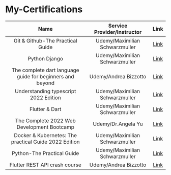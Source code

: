 # My-Certifications

| Name     |          Service Provider/Instructor        |           Link        |  
| :------: |  :---------------------: |:---------------------: |
| Git & Github-The Practical Guide |       Udemy/Maximilian Schwarzmuller            | [Link](https://jazsleyportfolio.s3.ap-southeast-1.amazonaws.com/udemy+certs/Github+UC-388b2795-e3ba-4941-8c0a-f29121e58b47.pdf)   |    
| Python Django |       Udemy/Maximilian Schwarzmuller            |  [Link](https://jazsleyportfolio.s3.ap-southeast-1.amazonaws.com/udemy+certs/Python+django+UC-aa7e322e-6671-40ba-b912-4c175d228b00.pdf)                          |    
| The complete dart language guide for beginners and beyond  |       Udemy/Andrea Bizzotto            |  [Link](https://jazsleyportfolio.s3.ap-southeast-1.amazonaws.com/udemy+certs/The+Complete+Dart+Language+Guide+for+Beginners+and+Beyond.pdf)                          |    
| Understanding typescript  2022 Edition  |       Udemy/Maximilian Schwarzmuller          |  [Link](https://jazsleyportfolio.s3.ap-southeast-1.amazonaws.com/udemy+certs/typescript-UC-13a711f2-bab2-4814-8bed-ca96dddda248.pdf)                    |
| Flutter & Dart  |       Udemy/Maximilian Schwarzmuller          |  [Link](https://jazsleyportfolio.s3.ap-southeast-1.amazonaws.com/udemy+certs/udemy+academind+flutter+cert.pdf)                    |
| The Complete 2022 Web Development Bootcamp  |       Udemy/Dr.Angela Yu         |  [Link](https://jazsleyportfolio.s3.ap-southeast-1.amazonaws.com/udemy+certs/Web+dev+angela+UC-1ae32182-99fe-4215-9e23-fa051c674765.pdf)                    |
| Docker & Kubernetes: The practical Guide 2022 Edition  |       Udemy/Maximilian Schwarzmuller          |  [Link](https://jazsleyportfolio.s3.ap-southeast-1.amazonaws.com/udemy+certs/Docker_kub+UC-d900007f-836a-4ddb-ace5-a8a7f3ef353c.pdf)                    |
| Python-The Practical Guide |       Udemy/Maximilian Schwarzmuller          |  [Link](https://jazsleyportfolio.s3.ap-southeast-1.amazonaws.com/udemy+certs/python+UC-073726da-f28f-43a2-8ec2-4d293ae6b583.pdf)                    |
| Flutter REST API crash course |       Udemy/Andrea Bizzotto          |  [Link](https://jazsleyportfolio.s3.ap-southeast-1.amazonaws.com/udemy+certs/Flutter+REST+API+COURSE+UC-ccca7543-d08a-4d48-bc3e-e9fd0cb92ec9.pdf)                    |

